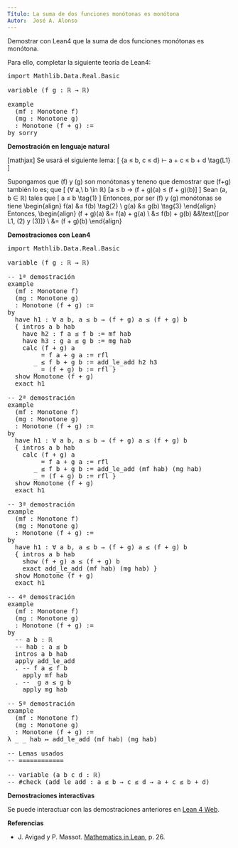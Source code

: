 ```yaml
---
Título: La suma de dos funciones monótonas es monótona
Autor:  José A. Alonso
---
```


Demostrar con Lean4 que la suma de dos funciones monótonas es monótona.

Para ello, completar la siguiente teoría de Lean4:

<pre lang="lean">
import Mathlib.Data.Real.Basic

variable (f g : ℝ → ℝ)

example
  (mf : Monotone f)
  (mg : Monotone g)
  : Monotone (f + g) :=
by sorry
</pre>
<!--more-->

<b>Demostración en lenguaje natural</b>

[mathjax]
Se usará el siguiente lema:
\[ \{a ≤ b, c ≤ d\} ⊢ a + c ≤ b + d \tag{L1} \]

Supongamos que \(f\) y \(g\) son monótonas y teneno que demostrar que \(f+g\) también lo es; que
\[ (∀ a,\ b \in ℝ) [a ≤ b → (f + g)(a) ≤ (f + g)(b)] \]
Sean \(a, b ∈ ℝ\) tales que
\[ a ≤ b \tag{1} \]
Entonces, por ser \(f\) y \(g\) monótonas se tiene
\begin{align}
   f(a) &≤ f(b) \tag{2} \\
   g(a) &≤ g(b) \tag{3}
\end{align}
Entonces,
\begin{align}
   (f + g)(a) &= f(a) + g(a)    \\
              &≤ f(b) + g(b)    &&\text{[por L1, (2) y (3)]} \\
              &= (f + g)(b)
\end{align}

<b>Demostraciones con Lean4</b>

<pre lang="lean">
import Mathlib.Data.Real.Basic

variable (f g : ℝ → ℝ)

-- 1ª demostración
example
  (mf : Monotone f)
  (mg : Monotone g)
  : Monotone (f + g) :=
by
  have h1 : ∀ a b, a ≤ b → (f + g) a ≤ (f + g) b
  { intros a b hab
    have h2 : f a ≤ f b := mf hab
    have h3 : g a ≤ g b := mg hab
    calc (f + g) a
         = f a + g a := rfl
       _ ≤ f b + g b := add_le_add h2 h3
       _ = (f + g) b := rfl }
  show Monotone (f + g)
  exact h1

-- 2ª demostración
example
  (mf : Monotone f)
  (mg : Monotone g)
  : Monotone (f + g) :=
by
  have h1 : ∀ a b, a ≤ b → (f + g) a ≤ (f + g) b
  { intros a b hab
    calc (f + g) a
         = f a + g a := rfl
       _ ≤ f b + g b := add_le_add (mf hab) (mg hab)
       _ = (f + g) b := rfl }
  show Monotone (f + g)
  exact h1

-- 3ª demostración
example
  (mf : Monotone f)
  (mg : Monotone g)
  : Monotone (f + g) :=
by
  have h1 : ∀ a b, a ≤ b → (f + g) a ≤ (f + g) b
  { intros a b hab
    show (f + g) a ≤ (f + g) b
    exact add_le_add (mf hab) (mg hab) }
  show Monotone (f + g)
  exact h1

-- 4ª demostración
example
  (mf : Monotone f)
  (mg : Monotone g)
  : Monotone (f + g) :=
by
  -- a b : ℝ
  -- hab : a ≤ b
  intros a b hab
  apply add_le_add
  . -- f a ≤ f b
    apply mf hab
  . --  g a ≤ g b
    apply mg hab

-- 5ª demostración
example
  (mf : Monotone f)
  (mg : Monotone g)
  : Monotone (f + g) :=
λ _ _ hab ↦ add_le_add (mf hab) (mg hab)

-- Lemas usados
-- ============

-- variable (a b c d : ℝ)
-- #check (add_le_add : a ≤ b → c ≤ d → a + c ≤ b + d)
</pre>

<b>Demostraciones interactivas</b>

Se puede interactuar con las demostraciones anteriores en <a href="https://lean.math.hhu.de/#url=https://raw.githubusercontent.com/jaalonso/Calculemus2/main/src/Suma_de_funciones_monotonas.lean" rel="noopener noreferrer" target="_blank">Lean 4 Web</a>.

<b>Referencias</b>

<ul>
<li> J. Avigad y P. Massot. <a href="https://bit.ly/3U4UjBk">Mathematics in Lean</a>, p. 26.</li>
</ul>
